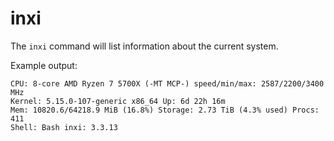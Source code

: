 
# inxi

The `inxi` command will list information about the current system.

Example output:
```plaintext
CPU: 8-core AMD Ryzen 7 5700X (-MT MCP-) speed/min/max: 2587/2200/3400 MHz
Kernel: 5.15.0-107-generic x86_64 Up: 6d 22h 16m
Mem: 10820.6/64218.9 MiB (16.8%) Storage: 2.73 TiB (4.3% used) Procs: 411
Shell: Bash inxi: 3.3.13
```
